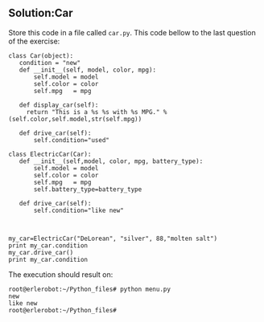 ## Solution:Car
 Store this code in a file called `car.py`. This code bellow to the last question of the exercise:
 ```
 class Car(object):
    condition = "new"
    def __init__(self, model, color, mpg):
        self.model = model
        self.color = color
        self.mpg   = mpg

    def display_car(self):
      return "This is a %s %s with %s MPG." % (self.color,self.model,str(self.mpg))

    def drive_car(self):
        self.condition="used"

class ElectricCar(Car):
    def __init__(self,model, color, mpg, battery_type):
        self.model = model
        self.color = color
        self.mpg   = mpg
        self.battery_type=battery_type

    def drive_car(self):
        self.condition="like new"



my_car=ElectricCar("DeLorean", "silver", 88,"molten salt")
print my_car.condition
my_car.drive_car()
print my_car.condition
```
The execution should result on:

```
root@erlerobot:~/Python_files# python menu.py
new
like new
root@erlerobot:~/Python_files#
```
